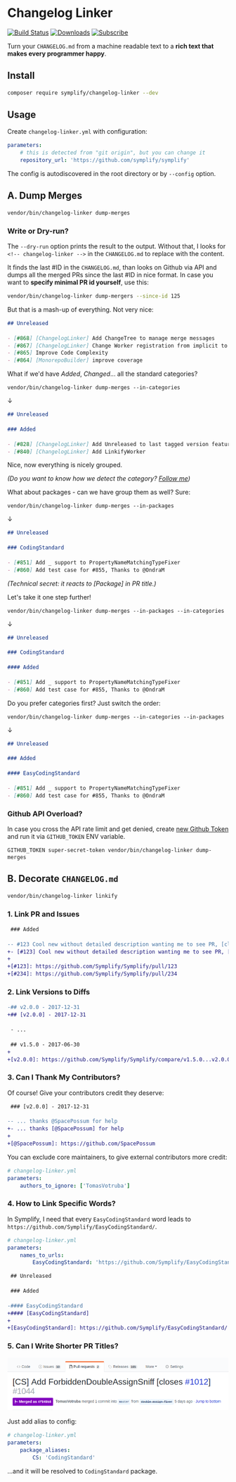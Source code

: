 # Changelog Linker

[![Build Status](https://img.shields.io/travis/Symplify/ChangelogLinker/master.svg?style=flat-square)](https://travis-ci.org/Symplify/ChangelogLinker)
[![Downloads](https://img.shields.io/packagist/dt/symplify/changelog-linker.svg?style=flat-square)](https://packagist.org/packages/symplify/changelog-linker/stats)
[![Subscribe](https://img.shields.io/badge/subscribe-to--releases-green.svg?style=flat-square)](https://libraries.io/packagist/symplify%2Fchangelog-linker)

Turn your `CHANGELOG.md` from a machine readable text to a **rich text that makes every programmer happy**.

## Install

```bash
composer require symplify/changelog-linker --dev
```

## Usage

Create `changelog-linker.yml` with configuration:

```yaml
parameters:
    # this is detected from "git origin", but you can change it
    repository_url: 'https://github.com/symplify/symplify'
```

The config is autodiscovered in the root directory or by `--config` option.

## A. Dump Merges

```bash
vendor/bin/changelog-linker dump-merges
```

### Write or Dry-run?

The `--dry-run` option prints the result to the output. Without that, I looks for `<!-- changelog-linker -->` in the `CHANGELOG.md` to replace with the content.

It finds the last #ID in the `CHANGELOG.md`, than looks on Github via API and dumps all the merged PRs since the last #ID in nice format. In case you want to **specify minimal PR id yourself**, use this:

```bash
vendor/bin/changelog-linker dump-mergers --since-id 125
```

But that is a mash-up of everything. Not very nice:

```markdown
## Unreleased

- [#868] [ChangelogLinker] Add ChangeTree to manage merge messages
- [#867] [ChangelogLinker] Change Worker registration from implicit to explicit
- [#865] Improve Code Complexity
- [#864] [MonorepoBuilder] improve coverage
```

What if we'd have *Added*, *Changed*... all the standard categories?

```
vendor/bin/changelog-linker dump-merges --in-categories
```

↓

```markdown
## Unreleased

### Added

- [#828] [ChangelogLinker] Add Unreleased to last tagged version feature
- [#840] [ChangelogLinker] Add LinkifyWorker
```

Nice, now everything is nicely grouped.

*(Do you want to know how we detect the category? [Follow me](https://github.com/Symplify/Symplify/blob/master/packages/ChangelogLinker/src/ChangeTree/Resolver/CategoryResolver.php))*

What about packages - can we have group them as well? Sure:

```
vendor/bin/changelog-linker dump-merges --in-packages
```

↓

```markdown
## Unreleased

### CodingStandard

- [#851] Add _ support to PropertyNameMatchingTypeFixer
- [#860] Add test case for #855, Thanks to @OndraM
```

*(Technical secret: it reacts to *[Package]* in PR title.)*

Let's take it one step further!

```
vendor/bin/changelog-linker dump-merges --in-packages --in-categories
```

↓

```markdown
## Unreleased

### CodingStandard

#### Added

- [#851] Add _ support to PropertyNameMatchingTypeFixer
- [#860] Add test case for #855, Thanks to @OndraM
```

Do you prefer categories first? Just switch the order:

```
vendor/bin/changelog-linker dump-merges --in-categories --in-packages
```

↓

```markdown
## Unreleased

### Added

#### EasyCodingStandard

- [#851] Add _ support to PropertyNameMatchingTypeFixer
- [#860] Add test case for #855, Thanks to @OndraM
```

### Github API Overload?

In case you cross the API rate limit and get denied, create [new Github Token](https://github.com/settings/tokens) and run it via `GITHUB_TOKEN` ENV variable.

```
GITHUB_TOKEN super-secret-token vendor/bin/changelog-linker dump-merges
```

## B. Decorate `CHANGELOG.md`

```bash
vendor/bin/changelog-linker linkify
```

### 1. Link PR and Issues

```diff
 ### Added

-- #123 Cool new without detailed description wanting me to see PR, [closes #234]
+- [#123] Cool new without detailed description wanting me to see PR, [closes [#234]]
+
+[#123]: https://github.com/Symplify/Symplify/pull/123
+[#234]: https://github.com/Symplify/Symplify/pull/234
```

### 2. Link Versions to Diffs

```diff
-## v2.0.0 - 2017-12-31
+## [v2.0.0] - 2017-12-31

 - ...

 ## v1.5.0 - 2017-06-30
+
+[v2.0.0]: https://github.com/Symplify/Symplify/compare/v1.5.0...v2.0.0
```

### 3. Can I Thank My Contributors?

Of course! Give your contributors credit they deserve:

```diff
 ### [v2.0.0] - 2017-12-31

-- ... thanks @SpacePossum for help
+- ... thanks [@SpacePossum] for help
+
+[@SpacePossum]: https://github.com/SpacePossum
```

You can exclude core maintainers, to give external contributors more credit:

```yaml
# changelog-linker.yml
parameters:
    authors_to_ignore: ['TomasVotruba']
```

### 4. How to Link Specific Words?

In Symplify, I need that every `EasyCodingStandard` word leads to `https://github.com/Symplify/EasyCodingStandard/`.

```yaml
# changelog-linker.yml
parameters:
    names_to_urls:
        EasyCodingStandard: 'https://github.com/Symplify/EasyCodingStandard/'
```

```diff
 ## Unreleased

 ### Added

-#### EasyCodingStandard
+#### [EasyCodingStandard]
+
+[EasyCodingStandard]: https://github.com/Symplify/EasyCodingStandard/
```

### 5. Can I Write Shorter PR Titles?

![ECS-Run](docs/alias.png)

Just add alias to config:

```yaml
# changelog-linker.yml
parameters:
    package_aliases:
        CS: 'CodingStandard'
```

...and it will be resolved to `CodingStandard` package.
